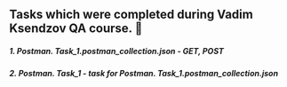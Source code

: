 ## Tasks which were completed during Vadim Ksendzov QA course. :postal_horn:

##### 1.    Postman. Task_1.postman_collection.json - GET, POST
##### 2.    Postman. Task_1 - task for Postman. Task_1.postman_collection.json
